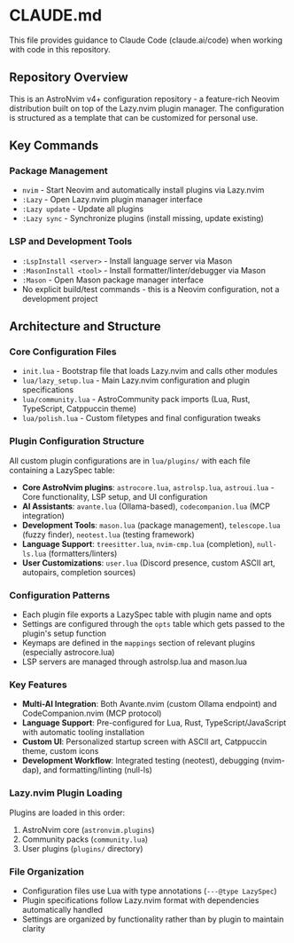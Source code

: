 # CLAUDE.md

This file provides guidance to Claude Code (claude.ai/code) when working with code in this repository.

## Repository Overview

This is an AstroNvim v4+ configuration repository - a feature-rich Neovim distribution built on top of the Lazy.nvim plugin manager. The configuration is structured as a template that can be customized for personal use.

## Key Commands

### Package Management
- `nvim` - Start Neovim and automatically install plugins via Lazy.nvim
- `:Lazy` - Open Lazy.nvim plugin manager interface
- `:Lazy update` - Update all plugins
- `:Lazy sync` - Synchronize plugins (install missing, update existing)

### LSP and Development Tools
- `:LspInstall <server>` - Install language server via Mason
- `:MasonInstall <tool>` - Install formatter/linter/debugger via Mason
- `:Mason` - Open Mason package manager interface
- No explicit build/test commands - this is a Neovim configuration, not a development project

## Architecture and Structure

### Core Configuration Files
- `init.lua` - Bootstrap file that loads Lazy.nvim and calls other modules
- `lua/lazy_setup.lua` - Main Lazy.nvim configuration and plugin specifications
- `lua/community.lua` - AstroCommunity pack imports (Lua, Rust, TypeScript, Catppuccin theme)
- `lua/polish.lua` - Custom filetypes and final configuration tweaks

### Plugin Configuration Structure
All custom plugin configurations are in `lua/plugins/` with each file containing a LazySpec table:

- **Core AstroNvim plugins**: `astrocore.lua`, `astrolsp.lua`, `astroui.lua` - Core functionality, LSP setup, and UI configuration
- **AI Assistants**: `avante.lua` (Ollama-based), `codecompanion.lua` (MCP integration)
- **Development Tools**: `mason.lua` (package management), `telescope.lua` (fuzzy finder), `neotest.lua` (testing framework)
- **Language Support**: `treesitter.lua`, `nvim-cmp.lua` (completion), `null-ls.lua` (formatters/linters)
- **User Customizations**: `user.lua` (Discord presence, custom ASCII art, autopairs, completion sources)

### Configuration Patterns
- Each plugin file exports a LazySpec table with plugin name and opts
- Settings are configured through the `opts` table which gets passed to the plugin's setup function
- Keymaps are defined in the `mappings` section of relevant plugins (especially astrocore.lua)
- LSP servers are managed through astrolsp.lua and mason.lua

### Key Features
- **Multi-AI Integration**: Both Avante.nvim (custom Ollama endpoint) and CodeCompanion.nvim (MCP protocol)
- **Language Support**: Pre-configured for Lua, Rust, TypeScript/JavaScript with automatic tooling installation
- **Custom UI**: Personalized startup screen with ASCII art, Catppuccin theme, custom icons
- **Development Workflow**: Integrated testing (neotest), debugging (nvim-dap), and formatting/linting (null-ls)

### Lazy.nvim Plugin Loading
Plugins are loaded in this order:
1. AstroNvim core (`astronvim.plugins`)
2. Community packs (`community.lua`)
3. User plugins (`plugins/` directory)

### File Organization
- Configuration files use Lua with type annotations (`---@type LazySpec`)
- Plugin specifications follow Lazy.nvim format with dependencies automatically handled
- Settings are organized by functionality rather than by plugin to maintain clarity